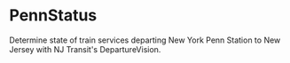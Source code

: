 # PennStatus
Determine state of train services departing New York Penn Station to New Jersey with NJ Transit's DepartureVision.
